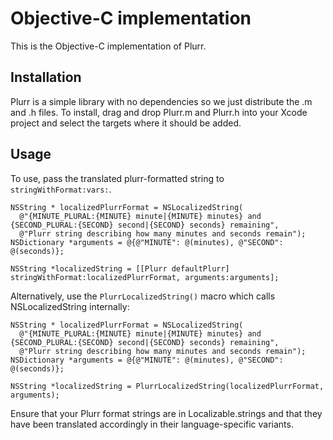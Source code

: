 # Objective-C implementation

This is the Objective-C implementation of Plurr.

## Installation

Plurr is a simple library with no dependencies so we just distribute the .m and .h files.
To install, drag and drop Plurr.m and Plurr.h into your Xcode project and select the targets where it should be added.

## Usage

To use, pass the translated plurr-formatted string to `stringWithFormat:vars:`.

```obj-c
NSString * localizedPlurrFormat = NSLocalizedString(
  @"{MINUTE_PLURAL:{MINUTE} minute|{MINUTE} minutes} and {SECOND_PLURAL:{SECOND} second|{SECOND} seconds} remaining",
  @"Plurr string describing how many minutes and seconds remain");
NSDictionary *arguments = @{@"MINUTE": @(minutes), @"SECOND": @(seconds)};

NSString *localizedString = [[Plurr defaultPlurr] stringWithFormat:localizedPlurrFormat, arguments:arguments];
```

Alternatively, use the `PlurrLocalizedString()` macro which calls NSLocalizedString internally:

```obj-c
NSString * localizedPlurrFormat = NSLocalizedString(
  @"{MINUTE_PLURAL:{MINUTE} minute|{MINUTE} minutes} and {SECOND_PLURAL:{SECOND} second|{SECOND} seconds} remaining",
  @"Plurr string describing how many minutes and seconds remain");
NSDictionary *arguments = @{@"MINUTE": @(minutes), @"SECOND": @(seconds)};

NSString *localizedString = PlurrLocalizedString(localizedPlurrFormat, arguments);
```

Ensure that your Plurr format strings are in Localizable.strings and that they have been translated accordingly in their language-specific variants.
